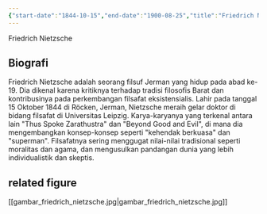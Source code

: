 ```yaml
---
{"start-date":"1844-10-15","end-date":"1900-08-25","title":"Friedrich Nietzsche","type":"range","color":"blue","dg-publish":true,"tags":["timeline","figure","modern"],"permalink":"/biografi-tokoh/tokoh-di-abad-modern/friedrich-nietzsche/","dgPassFrontmatter":true,"created":"2024-03-24T02:27:23.181+07:00","updated":"2024-03-24T02:40:02.930+07:00"}
---
```



Friedrich Nietzsche
## Biografi
Friedrich Nietzsche adalah seorang filsuf Jerman yang hidup pada abad ke-19. Dia dikenal karena kritiknya terhadap tradisi filosofis Barat dan kontribusinya pada perkembangan filsafat eksistensialis. Lahir pada tanggal 15 Oktober 1844 di Röcken, Jerman, Nietzsche meraih gelar doktor di bidang filsafat di Universitas Leipzig. Karya-karyanya yang terkenal antara lain "Thus Spoke Zarathustra" dan "Beyond Good and Evil", di mana dia mengembangkan konsep-konsep seperti "kehendak berkuasa" dan "superman". Filsafatnya sering menggugat nilai-nilai tradisional seperti moralitas dan agama, dan mengusulkan pandangan dunia yang lebih individualistik dan skeptis.

## related figure
[[gambar_friedrich_nietzsche.jpg\|gambar_friedrich_nietzsche.jpg]]

